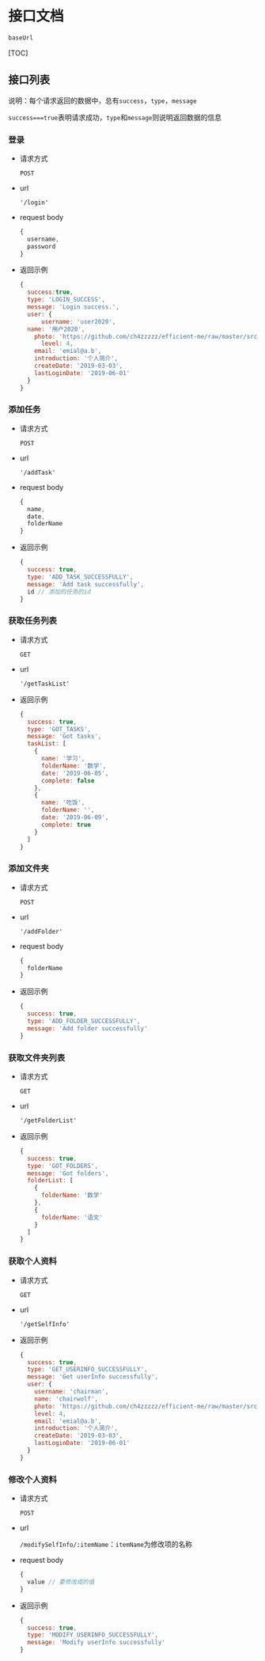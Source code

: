 # 接口文档

```javascript
baseUrl
```

[TOC]

## 接口列表

说明：每个请求返回的数据中，总有`success`，`type`，`message`

`success===true`表明请求成功，`type`和`message`则说明返回数据的信息

### 登录

* 请求方式

  `POST`

* url

  `'/login'`

* request body

  ```javascript
  {
    username,
    password
  }
  ```

* 返回示例

  ```javascript
  {
    success:true,
    type: 'LOGIN_SUCCESS',
    message: 'Login success.',
    user: {
     	username: 'user2020',
  	name: '用户2020',
      photo: 'https://github.com/ch4zzzzz/efficient-me/raw/master/src/assets/img/1.jpg'
     	level: 4,
      email: 'emial@a.b',
      introduction: '个人简介',
      createDate: '2019-03-03',
      lastLoginDate: '2019-06-01'
    }
  }
  ```

### 添加任务

* 请求方式

  `POST`

* url

  `'/addTask'`

* request body

  ```javascript
  {
    name,
    date,
    folderName
  }
  ```

* 返回示例

  ```javascript
  {
    success: true,
    type: 'ADD_TASK_SUCCESSFULLY',
    message: 'Add task successfully',
    id // 添加的任务的id
  }
  ```

### 获取任务列表

* 请求方式

  `GET`

* url

  `'/getTaskList'`

* 返回示例

  ```javascript
  {
    success: true,
    type: 'GOT_TASKS',
    message: 'Got tasks',
    taskList: [
      {
        name: '学习',
        folderName: '数学',
        date: '2019-06-05',
        complete: false
      },
      {
        name: '吃饭',
        folderName: '',
        date: '2019-06-09',
        complete: true
      }
    ]
  }
  ```

### 添加文件夹

* 请求方式

  `POST`

* url

  `'/addFolder'`

* request body

  ```javascript
  {
    folderName
  }
  ```

* 返回示例

  ```javascript
  {
    success: true,
    type: 'ADD_FOLDER_SUCCESSFULLY',
    message: 'Add folder successfully'
  }
  ```

  

### 获取文件夹列表

* 请求方式

  `GET`

* url

  `'/getFolderList'`

* 返回示例

  ```javascript
  {
    success: true,
    type: 'GOT_FOLDERS',
    message: 'Got folders',
    folderList: [
      {
        folderName: '数学'
      },
      {
        folderName: '语文'
      }
    ]
  }
  ```

### 获取个人资料

* 请求方式

  `GET`

* url

  `'/getSelfInfo'`

* 返回示例

  ```javascript
  {
    success: true,
    type: 'GET_USERINFO_SUCCESSFULLY',
    message: 'Get userInfo successfully',
    user: {
      username: 'chairman',
      name: 'chairwolf',
      photo: 'https://github.com/ch4zzzzz/efficient-me/raw/master/src/assets/img/1.jpg',
      level: 4,
      email: 'emial@a.b',
      introduction: '个人简介',
      createDate: '2019-03-03',
      lastLoginDate: '2019-06-01'
    }
  }
  ```

### 修改个人资料

* 请求方式

  `POST`

* url

  `/modifySelfInfo/:itemName`：`itemName`为修改项的名称

* request body

  ```javascript
  {
    value // 要修改成的值
  }
  ```

* 返回示例

  ```javascript
  {
    success: true,
    type: 'MODIFY_USERINFO_SUCCESSFULLY',
    message: 'Modify userInfo successfully'
  }
  ```

  